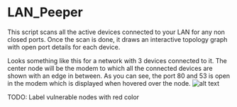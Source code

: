 # LAN_Peeper
This script scans all the active devices connected to your LAN for any non closed ports.
Once the scan is done, it draws an interactive topology graph with open port details for each device.

Looks something like this for a network with 3 devices connected to it. The center node will be the modem to which all the connected devices are shown with an edge in between.
As you can see, the port 80 and 53 is open in the modem which is displayed when hovered over the node.
![alt text](https://github.com/mslegion/LAN_Peeper/blob/main/screenshots/Screenshot%202021-03-31%20at%205.59.51%20PM.png)


TODO: Label vulnerable nodes with red color
